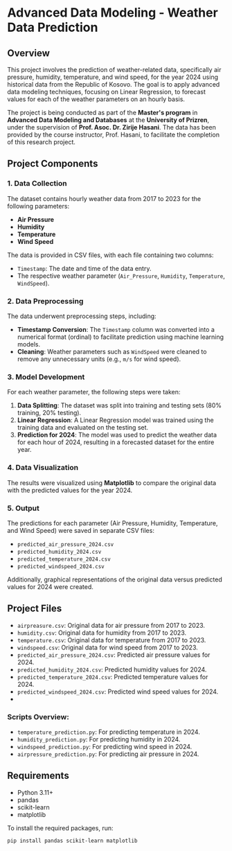 # Advanced Data Modeling - Weather Data Prediction

## Overview
This project involves the prediction of weather-related data, specifically air pressure, humidity, temperature, and wind speed, for the year 2024 using historical data from the Republic of Kosovo. The goal is to apply advanced data modeling techniques, focusing on Linear Regression, to forecast values for each of the weather parameters on an hourly basis.

The project is being conducted as part of the **Master's program** in **Advanced Data Modeling and Databases** at the **University of Prizren**, under the supervision of **Prof. Asoc. Dr. Zirije Hasani**. The data has been provided by the course instructor, Prof. Hasani, to facilitate the completion of this research project.

## Project Components

### 1. Data Collection
The dataset contains hourly weather data from 2017 to 2023 for the following parameters:
- **Air Pressure**
- **Humidity**
- **Temperature**
- **Wind Speed**

The data is provided in CSV files, with each file containing two columns:
- `Timestamp`: The date and time of the data entry.
- The respective weather parameter (`Air_Pressure`, `Humidity`, `Temperature`, `WindSpeed`).

### 2. Data Preprocessing
The data underwent preprocessing steps, including:
- **Timestamp Conversion**: The `Timestamp` column was converted into a numerical format (ordinal) to facilitate prediction using machine learning models.
- **Cleaning**: Weather parameters such as `WindSpeed` were cleaned to remove any unnecessary units (e.g., `m/s` for wind speed).

### 3. Model Development
For each weather parameter, the following steps were taken:
1. **Data Splitting**: The dataset was split into training and testing sets (80% training, 20% testing).
2. **Linear Regression**: A Linear Regression model was trained using the training data and evaluated on the testing set.
3. **Prediction for 2024**: The model was used to predict the weather data for each hour of 2024, resulting in a forecasted dataset for the entire year.

### 4. Data Visualization
The results were visualized using **Matplotlib** to compare the original data with the predicted values for the year 2024.

### 5. Output
The predictions for each parameter (Air Pressure, Humidity, Temperature, and Wind Speed) were saved in separate CSV files:
- `predicted_air_pressure_2024.csv`
- `predicted_humidity_2024.csv`
- `predicted_temperature_2024.csv`
- `predicted_windspeed_2024.csv`

Additionally, graphical representations of the original data versus predicted values for 2024 were created.

## Project Files

- `airpreasure.csv`: Original data for air pressure from 2017 to 2023.
- `humidity.csv`: Original data for humidity from 2017 to 2023.
- `temperature.csv`: Original data for temperature from 2017 to 2023.
- `windspeed.csv`: Original data for wind speed from 2017 to 2023.
- `predicted_air_pressure_2024.csv`: Predicted air pressure values for 2024.
- `predicted_humidity_2024.csv`: Predicted humidity values for 2024.
- `predicted_temperature_2024.csv`: Predicted temperature values for 2024.
- `predicted_windspeed_2024.csv`: Predicted wind speed values for 2024.
- 
### Scripts Overview:

- `temperature_prediction.py`: For predicting temperature in 2024.
- `humidity_prediction.py`: For predicting humidity in 2024.
- `windspeed_prediction.py`: For predicting wind speed in 2024.
- `airpressure_prediction.py`: For predicting air pressure in 2024.

## Requirements
- Python 3.11+
- pandas
- scikit-learn
- matplotlib

To install the required packages, run:

```bash
pip install pandas scikit-learn matplotlib
